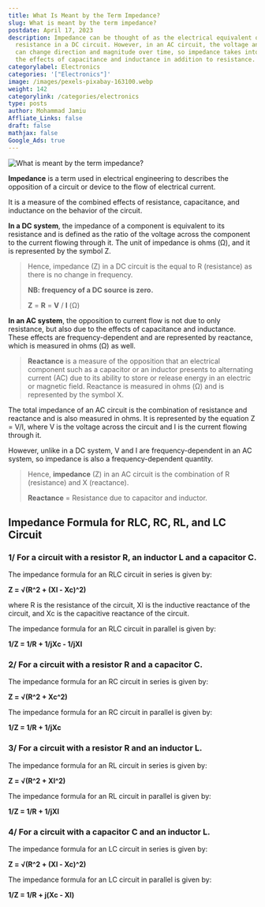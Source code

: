 ```yaml
---
title: What Is Meant by the Term Impedance?
slug: What is meant by the term impedance?
postdate: April 17, 2023
description: Impedance can be thought of as the electrical equivalent of
  resistance in a DC circuit. However, in an AC circuit, the voltage and current
  can change direction and magnitude over time, so impedance takes into account
  the effects of capacitance and inductance in addition to resistance.
categorylabel: Electronics
categories: '["Electronics"]'
image: /images/pexels-pixabay-163100.webp
weight: 142
categorylink: /categories/electronics
type: posts
author: Mohammad Jamiu
Affliate_Links: false
draft: false
mathjax: false
Google_Ads: true
---
```

![What is meant by the term impedance?](/images/pexels-pixabay-163100.webp "What is meant by the term impedance?")

**Impedance** is a term used in electrical engineering to describes the opposition of a circuit or device to the flow of electrical current. 

It is a measure of the combined effects of resistance, capacitance, and inductance on the behavior of the circuit.

**In a DC system**, the impedance of a component is equivalent to its resistance and is defined as the ratio of the voltage across the component to the current flowing through it. The unit of impedance is ohms (Ω), and it is represented by the symbol Z. 

> Hence, impedance (Z) in a DC circuit is the equal to R (resistance) as there is no change in frequency.
>
> **NB: frequency of a DC source is zero.**
>
> **Z** = **R** = **V** / **I** (Ω) 

**In an AC system**, the opposition to current flow is not due to only resistance, but also due to the effects of capacitance and inductance. These effects are frequency-dependent and are represented by reactance, which is measured in ohms (Ω) as well.

> **Reactance** is a measure of the opposition that an electrical component such as a capacitor or an inductor presents to alternating current (AC) due to its ability to store or release energy in an electric or magnetic field. Reactance is measured in ohms (Ω)  and is represented by the symbol X.

The total impedance of an AC circuit is the combination of resistance and reactance and is also measured in ohms. It is represented by the equation Z = V/I, where V is the voltage across the circuit and I is the current flowing through it. 

However, unlike in a DC system, V and I are frequency-dependent in an AC system, so impedance is also a frequency-dependent quantity.

> Hence, **impedance** (Z) in an AC circuit is the combination of R (resistance) and X (reactance). 
>
> **Reactance** = Resistance due to capacitor and inductor.

## **Impedance Formula for RLC, RC, RL, and LC Circuit**

### **1/ For a circuit with a resistor R, an inductor L and a capacitor C.**

The impedance formula for an RLC circuit in series is given by:

**Z = √(R^2 + (Xl - Xc)^2)**

where R is the resistance of the circuit, Xl is the inductive reactance of the circuit, and Xc is the capacitive reactance of the circuit.

The impedance formula for an RLC circuit in parallel is given by:

**1/Z = 1/R + 1/jXc - 1/jXl**

### **2/ For a circuit with a resistor R and a capacitor C.**

The impedance formula for an RC circuit in series is given by:

**Z = √(R^2 + Xc^2)**

The impedance formula for an RC circuit in parallel is given by:

**1/Z = 1/R + 1/jXc**

### **3/ For a circuit with a resistor R and an inductor L.**

The impedance formula for an RL circuit in series is given by:

**Z = √(R^2 + Xl^2)**

The impedance formula for an RL circuit in parallel is given by:

**1/Z = 1/R + 1/jXl**

### **4/ For a circuit with a capacitor C and an inductor L.**

The impedance formula for an LC circuit in series is given by:

**Z = √(R^2 + (Xl - Xc)^2)**

The impedance formula for an LC circuit in parallel is given by:

**1/Z = 1/R + j(Xc - Xl)**